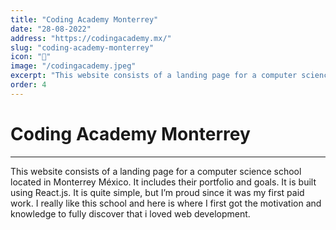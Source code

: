```yaml
---
title: "Coding Academy Monterrey"
date: "28-08-2022"
address: "https://codingacademy.mx/"
slug: "coding-academy-monterrey"
icon: "🌙"
image: "/codingacademy.jpeg"
excerpt: "This website consists of a landing page for a computer science school located in Monterrey México."
order: 4
---
```


# Coding Academy Monterrey

---

This website consists of a landing page for a computer science school located in Monterrey México. It includes their portfolio and goals. It is built using React.js. It is quite simple, but I’m proud since it was my first paid work. I really like this school and here is where I first got the motivation and knowledge to fully discover that i loved web development.